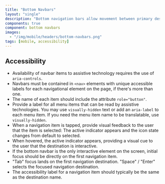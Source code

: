 ```yaml
---
title: "Bottom Navbars"
layout: "single"
description: "Bottom navigation bars allow movement between primary destinations in an app."
components: true
component: bottom navbars
images:
  - "/img/mobile/headers/bottom-navbars.png"
tags: [mobile, accessibility]
---
```


## Accessibility

- Availability of navbar items to assistive technology requires the use of `aria-controls`.
- Navbars must be contained in `<nav>` elements with unique accessible labels for each navigational element on the page, if there's more than one.
- The name of each item should include the attribute `role="button"`.
- Provide a label for all menu items that can be read by assistive technologies. You may use `visually-hidden` text or add an `aria-label` to each menu item. If you need the menu item name to be translatable, use `visually-hidden`.
- When a navigation item is tapped, provide visual feedback to the user that the item is selected: The active indicator appears and the icon state changes from default to selected.
- When hovered, the active indicator appears, providing a visual cue to the user that the destination is interactive.
- If the bottom navbar is the only interactive element on the screen, initial focus should be directly on the first navigation item.
- "Tab"	focus lands on the first navigation destination. "Space" / "Enter"
selects the focused navigation destination.
- The accessibility label for a navigation item should typically be the same as the destination name.

